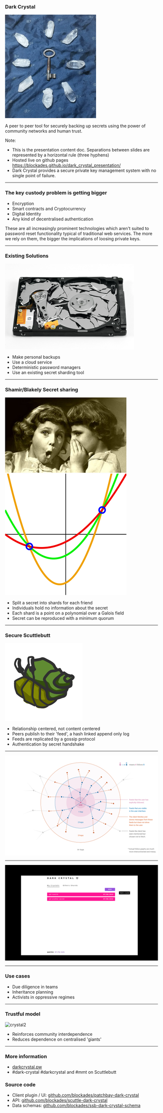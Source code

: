 ### Dark Crystal

![key shards](./lib/images/keyshardssm.png)

A peer to peer tool for securely backing up secrets using the power of community networks and human trust.

Note: 
- This is the presentation content doc.  Separations between slides are represented by a horizontal rule (three hyphens)
- Hosted live on github pages https://blockades.github.io/dark_crystal_presentation/
- Dark Crystal provides a secure private key management system with no single point of failure.

---

### The key custody problem is getting bigger

- Encryption
- Smart contracts and Cryptocurrency
- Digital Identity
- Any kind of decentralised authentication

These are all increasingly prominent technologies which aren't suited to password reset functionality typical of traditional web services.  The more we rely on them, the bigger the implications of loosing private keys.

---
### Existing Solutions

![broken hard drive](./lib/images/broken-hard-disk-drive.jpg)

- Make personal backups
- Use a cloud service
- Deterministic password managers
- Use an existing secret sharding tool

---
### Shamir/Blakely Secret sharing

![secret share](./lib/images/secret.jpg)
![3 polynomials](./lib/images/3_polynomials_of_degree_2_through_2_points.svg)

- Split a secret into shards for each friend
- Individuals hold no information about the secret
- Each shard is a point on a polynomial over a Galois field
- Secret can be reproduced with a minimum quorum
 
---
### Secure Scuttlebutt

![hermies](./lib/images/hermies-256.png) 

- Relationship centered, not content centered
- Peers publish to their 'feed', a hash linked append only log
- Feeds are replicated by a gossip protocol
- Authentication by secret handshake

---

![follow graph](./lib/images/follow_graph.png) 

---

![dc3](./lib/images/dark-crystal-3.gif)

---
### Use cases

- Due diligence in teams
- Inheritance planning
- Activists in oppressive regimes

---
### Trustful model

![crystal2](./lib/images/crystal2.png)

- Reinforces community interdependence
- Reduces dependence on centralised 'giants'

---
### More information

- [darkcrystal.pw](https://darkcrystal.pw)
- #dark-crystal #darkcrystal and #mmt on Scuttlebutt

### Source code

- Client plugin / UI: [github.com/blockades/patchbay-dark-crystal](https://github.com/blockades/patchbay-dark-crystal)
- API:  [github.com/blockades/scuttle-dark-crystal](http://github.com/blockades/scuttle-dark-crystal)
- Data schemas: [github.com/blockades/ssb-dark-crystal-schema](https://github.com/blockades/ssb-dark-crystal-schema)
